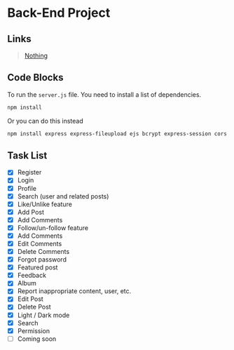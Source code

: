 # Back-End Project

## Links

> [Nothing](https://www.youtube.com/watch?v=dQw4w9WgXcQ "Do not click!")

## Code Blocks

To run the `server.js` file. You need to install a list of dependencies.

```sh
npm install
```

Or you can do this instead

```sh
npm install express express-fileupload ejs bcrypt express-session cors fluent-ffmpeg lightgallery dotenv mysql2 @ffmpeg-installer/ffmpeg multer
```

## Task List

-   [x] Register
-   [x] Login
-   [x] Profile
-   [x] Search (user and related posts)
-   [x] Like/Unlike feature
-   [x] Add Post
-   [x] Add Comments
-   [x] Follow/un-follow feature
-   [x] Add Comments
-   [x] Edit Comments
-   [x] Delete Comments
-   [x] Forgot password
-   [x] Featured post
-   [x] Feedback
-   [x] Album
-   [x] Report inappropriate content, user, etc.
-   [x] Edit Post
-   [x] Delete Post
-   [x] Light / Dark mode
-   [x] Search
-   [x] Permission
-   [ ] Coming soon
